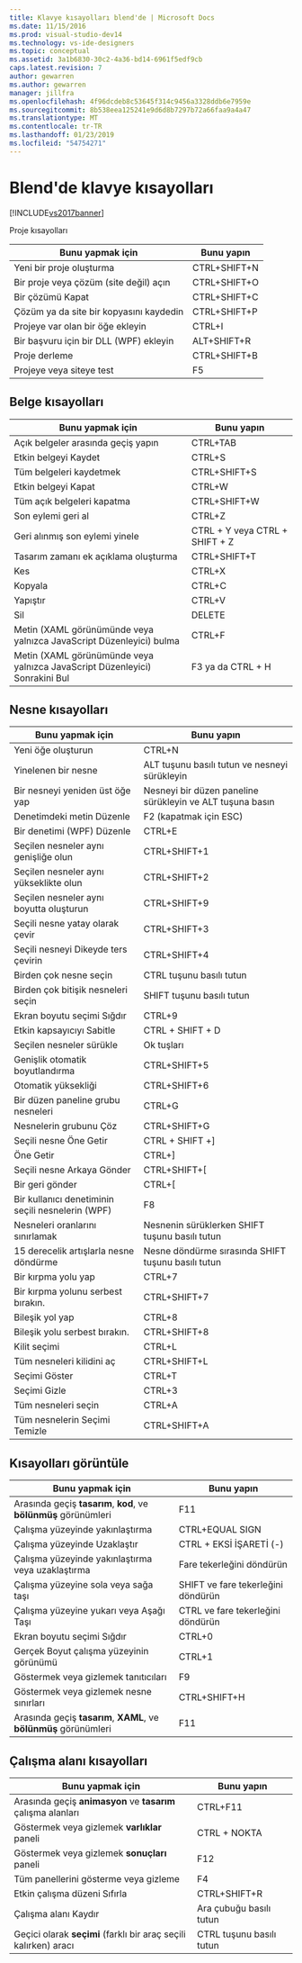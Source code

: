 ```yaml
---
title: Klavye kısayolları blend'de | Microsoft Docs
ms.date: 11/15/2016
ms.prod: visual-studio-dev14
ms.technology: vs-ide-designers
ms.topic: conceptual
ms.assetid: 3a1b6830-30c2-4a36-bd14-6961f5edf9cb
caps.latest.revision: 7
author: gewarren
ms.author: gewarren
manager: jillfra
ms.openlocfilehash: 4f96dcdeb8c53645f314c9456a3328ddb6e7959e
ms.sourcegitcommit: 8b538eea125241e9d6d8b7297b72a66faa9a4a47
ms.translationtype: MT
ms.contentlocale: tr-TR
ms.lasthandoff: 01/23/2019
ms.locfileid: "54754271"
---
```

# <a name="keyboard-shortcuts-in-blend"></a>Blend'de klavye kısayolları
[!INCLUDE[vs2017banner](../includes/vs2017banner.md)]

Proje kısayolları  
  
|Bunu yapmak için|Bunu yapın|  
|----------------|-------------|  
|Yeni bir proje oluşturma|CTRL+SHIFT+N|  
|Bir proje veya çözüm (site değil) açın|CTRL+SHIFT+O|  
|Bir çözümü Kapat|CTRL+SHIFT+C|  
|Çözüm ya da site bir kopyasını kaydedin|CTRL+SHIFT+P|  
|Projeye var olan bir öğe ekleyin|CTRL+I|  
|Bir başvuru için bir DLL (WPF) ekleyin|ALT+SHIFT+R|  
|Proje derleme|CTRL+SHIFT+B|  
|Projeye veya siteye test|F5|  
  
## <a name="document-shortcuts"></a>Belge kısayolları  
  
|Bunu yapmak için|Bunu yapın|  
|----------------|-------------|  
|Açık belgeler arasında geçiş yapın|CTRL+TAB|  
|Etkin belgeyi Kaydet|CTRL+S|  
|Tüm belgeleri kaydetmek|CTRL+SHIFT+S|  
|Etkin belgeyi Kapat|CTRL+W|  
|Tüm açık belgeleri kapatma|CTRL+SHIFT+W|  
|Son eylemi geri al|CTRL+Z|  
|Geri alınmış son eylemi yinele|CTRL + Y veya CTRL + SHIFT + Z|  
|Tasarım zamanı ek açıklama oluşturma|CTRL+SHIFT+T|  
|Kes|CTRL+X|  
|Kopyala|CTRL+C|  
|Yapıştır|CTRL+V|  
|Sil|DELETE|  
|Metin (XAML görünümünde veya yalnızca JavaScript Düzenleyici) bulma|CTRL+F|  
|Metin (XAML görünümünde veya yalnızca JavaScript Düzenleyici) Sonrakini Bul|F3 ya da CTRL + H|  
  
## <a name="object-shortcuts"></a>Nesne kısayolları  
  
|Bunu yapmak için|Bunu yapın|  
|----------------|-------------|  
|Yeni öğe oluşturun|CTRL+N|  
|Yinelenen bir nesne|ALT tuşunu basılı tutun ve nesneyi sürükleyin|  
|Bir nesneyi yeniden üst öğe yap|Nesneyi bir düzen paneline sürükleyin ve ALT tuşuna basın|  
|Denetimdeki metin Düzenle|F2 (kapatmak için ESC)|  
|Bir denetimi (WPF) Düzenle|CTRL+E|  
|Seçilen nesneler aynı genişliğe olun|CTRL+SHIFT+1|  
|Seçilen nesneler aynı yükseklikte olun|CTRL+SHIFT+2|  
|Seçilen nesneler aynı boyutta oluşturun|CTRL+SHIFT+9|  
|Seçili nesne yatay olarak çevir|CTRL+SHIFT+3|  
|Seçili nesneyi Dikeyde ters çevirin|CTRL+SHIFT+4|  
|Birden çok nesne seçin|CTRL tuşunu basılı tutun|  
|Birden çok bitişik nesneleri seçin|SHIFT tuşunu basılı tutun|  
|Ekran boyutu seçimi Sığdır|CTRL+9|  
|Etkin kapsayıcıyı Sabitle|CTRL + SHIFT + D|  
|Seçilen nesneler sürükle|Ok tuşları|  
|Genişlik otomatik boyutlandırma|CTRL+SHIFT+5|  
|Otomatik yüksekliği|CTRL+SHIFT+6|  
|Bir düzen paneline grubu nesneleri|CTRL+G|  
|Nesnelerin grubunu Çöz|CTRL+SHIFT+G|  
|Seçili nesne Öne Getir|CTRL + SHIFT +]|  
|Öne Getir|CTRL+]|  
|Seçili nesne Arkaya Gönder|CTRL+SHIFT+[|  
|Bir geri gönder|CTRL+[|  
|Bir kullanıcı denetiminin seçili nesnelerin (WPF)|F8|  
|Nesneleri oranlarını sınırlamak|Nesnenin sürüklerken SHIFT tuşunu basılı tutun|  
|15 derecelik artışlarla nesne döndürme|Nesne döndürme sırasında SHIFT tuşunu basılı tutun|  
|Bir kırpma yolu yap|CTRL+7|  
|Bir kırpma yolunu serbest bırakın.|CTRL+SHIFT+7|  
|Bileşik yol yap|CTRL+8|  
|Bileşik yolu serbest bırakın.|CTRL+SHIFT+8|  
|Kilit seçimi|CTRL+L|  
|Tüm nesneleri kilidini aç|CTRL+SHIFT+L|  
|Seçimi Göster|CTRL+T|  
|Seçimi Gizle|CTRL+3|  
|Tüm nesneleri seçin|CTRL+A|  
|Tüm nesnelerin Seçimi Temizle|CTRL+SHIFT+A|  
  
## <a name="view-shortcuts"></a>Kısayolları görüntüle  
  
|Bunu yapmak için|Bunu yapın|  
|----------------|-------------|  
|Arasında geçiş **tasarım**, **kod**, ve **bölünmüş** görünümleri|F11|  
|Çalışma yüzeyinde yakınlaştırma|CTRL+EQUAL SIGN|  
|Çalışma yüzeyinde Uzaklaştır|CTRL + EKSİ İŞARETİ (-)|  
|Çalışma yüzeyinde yakınlaştırma veya uzaklaştırma|Fare tekerleğini döndürün|  
|Çalışma yüzeyine sola veya sağa taşı|SHIFT ve fare tekerleğini döndürün|  
|Çalışma yüzeyine yukarı veya Aşağı Taşı|CTRL ve fare tekerleğini döndürün|  
|Ekran boyutu seçimi Sığdır|CTRL+0|  
|Gerçek Boyut çalışma yüzeyinin görünümü|CTRL+1|  
|Göstermek veya gizlemek tanıtıcıları|F9|  
|Göstermek veya gizlemek nesne sınırları|CTRL+SHIFT+H|  
|Arasında geçiş **tasarım**, **XAML**, ve **bölünmüş** görünümleri|F11|  
  
## <a name="workspace-shortcuts"></a>Çalışma alanı kısayolları  
  
|Bunu yapmak için|Bunu yapın|  
|----------------|-------------|  
|Arasında geçiş **animasyon** ve **tasarım** çalışma alanları|CTRL+F11|  
|Göstermek veya gizlemek **varlıklar** paneli|CTRL + NOKTA|  
|Göstermek veya gizlemek **sonuçları** paneli|F12|  
|Tüm panellerini gösterme veya gizleme|F4|  
|Etkin çalışma düzeni Sıfırla|CTRL+SHIFT+R|  
|Çalışma alanı Kaydır|Ara çubuğu basılı tutun|  
|Geçici olarak **seçimi** (farklı bir araç seçili kalırken) aracı|CTRL tuşunu basılı tutun|
